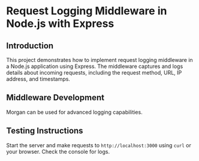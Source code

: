 # Request Logging Middleware in Node.js with Express

## Introduction

This project demonstrates how to implement request logging middleware in a Node.js application using Express. The middleware captures and logs details about incoming requests, including the request method, URL, IP address, and timestamps.


## Middleware Development

Morgan can be used for advanced logging capabilities.


## Testing Instructions

Start the server and make requests to `http://localhost:3000` using `curl` or your browser. Check the console for logs.


